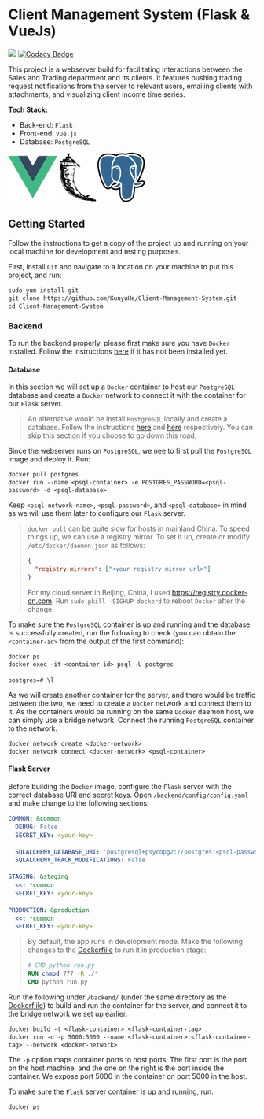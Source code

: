 # Client Management System (Flask & VueJs)

<a href="https://codeclimate.com/github/KunyuHe/Client-Management-System/maintainability"><img src="https://api.codeclimate.com/v1/badges/d8f1da142654290dc827/maintainability" /></a> [![Codacy Badge](https://app.codacy.com/project/badge/Grade/d87c3f64e7da4a0e83b6c31003e3728e)](https://www.codacy.com/manual/kunyuhe/Client-Management-System?utm_source=github.com&amp;utm_medium=referral&amp;utm_content=KunyuHe/Client-Management-System&amp;utm_campaign=Badge_Grade)

This project is a webserver build for facilitating interactions between the Sales and Trading department and its clients. It features pushing trading request notifications from the server to relevant users, emailing clients with attachments, and visualizing client income time series.

**Tech Stack:**

- Back-end: `Flask`
- Front-end: `Vue.js`
- Database: `PostgreSQL`

![Vue Logo](frontend/src/assets/vue-logo.png "Vue Logo") ![Flask Logo](frontend/src/assets/flask-logo.png "Flask Logo")![PSQL Logo](frontend/src/assets/psql-logo.png "PostgresSQL Logo")

## Getting Started

Follow the instructions to get a copy of the project up and running on your local machine for development and testing purposes.

First, install `Git` and navigate to a location on your machine to put this project, and run:

```console
sudo yum install git
git clone https://github.com/KunyuHe/Client-Management-System.git
cd Client-Management-System
```

### Backend

To run the backend properly, please first make sure you have `Docker` installed. Follow the instructions [here](https://docs.docker.com/engine/install/) if it has not been installed yet.

#### Database

In this section we will set up a `Docker` container to host our `PostgreSQL` database and create a `Docker` network to connect it with the container for our `Flask` server.

> An alternative would be install `PostgreSQL` locally and create a database. Follow the instructions [here](https://www.postgresql.org/docs/9.3/tutorial-install.html) and [here](https://www.postgresql.org/docs/9.0/tutorial-createdb.html) respectively. You can skip this section if you choose to go down this road.

Since the webserver runs on `PostgreSQL`, we nee to first pull the `PostgreSQL` image and deploy it. Run:

```console
docker pull postgres
docker run --name <psql-container> -e POSTGRES_PASSWORD=<psql-password> -d <psql-database>
```

Keep `<psql-network-name>`, `<psql-password>`, and `<psql-database>` in mind as we will use them later to configure our `Flask` server.

> `docker pull` can be quite slow for hosts in mainland China. To speed things up, we can use a registry mirror. To set it up, create or modify `/etc/docker/daemon.json` as follows:
>
> ```json
> {
>   "registry-mirrors": ["<your registry mirror url>"]
> }
> ```
>
> For my cloud server in Beijing, China, I used https://registry.docker-cn.com. Run `sudo pkill -SIGHUP dockerd` to reboot `Docker` after the change.

To make sure the `PostgreSQL` container is up and running and the database is successfully created, run the following to check (you can obtain the `<container-id>` from the output of the first command):

 ```console
docker ps
docker exec -it <container-id> psql -U postgres

postgres=# \l
 ```

As we will create another container for the server, and there would be traffic between the two, we need to create a `Docker` network and connect them to it. As the containers would be running on the same `Docker` daemon host, we can simply use a bridge network. Connect the running `PostgreSQL` container to the network.

```console
docker network create <docker-network>
docker network connect <docker-network> <psql-container>
```

#### Flask Server

Before building the `Docker` image, configure the `Flask` server with the correct database URI and secret keys. Open [`/backend/config/config.yaml`](./backend/config/config.yaml) and make change to the following sections:

```yaml
COMMON: &common
  DEBUG: False
  SECRET_KEY: <your-key>

  SQLALCHEMY_DATABASE_URI: 'postgresql+psycopg2://postgres:<psql-password>@<psql-container>:5432/<psql-database>'
  SQLALCHEMY_TRACK_MODIFICATIONS: False
  
STAGING: &staging
  <<: *common
  SECRET_KEY: <your-key>

PRODUCTION: &production
  <<: *common
  SECRET_KEY: <your-key>
```

> By default, the app runs in development mode. Make the following changes to the [Dockerfiile](./backend/Dockerfile) to run it in production stage:
>
> ```dockerfile
> # CMD python run.py
> RUN chmod 777 -R ./*
> CMD python run.py
> ```

Run the following under `/backend/` (under the same directory as the [Dockerfiile](./backend/Dockerfile)) to build and run the container for the server, and connect it to the bridge network we set up earlier.

```console
docker build -t <flask-container>:<flask-container-tag> .
docker run -d -p 5000:5000 --name <flask-container>:<flask-container-tag> --network <docker-network>
```

The `-p` option maps container ports to host ports. The first port is the port on the host machine, and the one on the right is the port inside the container. We expose port 5000 in the container on port 5000 in the host.

To make sure the `Flask` server container is up and running, run:

```console
docker ps
```

